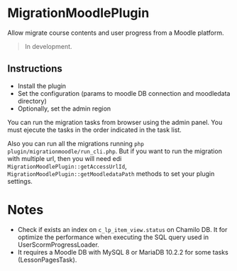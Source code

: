 # MigrationMoodlePlugin

Allow migrate course contents and user progress from a Moodle platform.

> In development.

## Instructions

- Install the plugin
- Set the configuration (params to moodle DB connection and moodledata directory)
- Optionally, set the admin region

You can run the migration tasks from browser using the admin panel.
You must ejecute the tasks in the order indicated in the task list.

Also you can run all the migrations running `php plugin/migrationmoodle/run_cli.php`.
But if you want to run the migration with multiple url, then you will need edi `MigrationMoodlePlugin::getAccessUrlId`,
`MigrationMoodlePlugin::getMoodledataPath` methods to set your plugin settings.

# Notes

- Check if exists an index on `c_lp_item_view.status` on Chamilo DB.
  It for optimize the performance when executing the SQL query used in UserScormProgressLoader.
- It requires a Moodle DB with MySQL 8 or MariaDB 10.2.2 for some tasks (LessonPagesTask).
